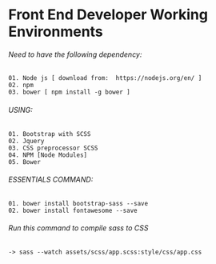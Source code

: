 # Front End Developer Working Environments

###### Need to have the following dependency:
    01. Node js [ download from:  https://nodejs.org/en/ ]
    02. npm 
    03. bower [ npm install -g bower ]


###### USING:
    01. Bootstrap with SCSS
    02. Jquery 
    03. CSS preprocessor SCSS
    04. NPM [Node Modules]
    05. Bower

###### ESSENTIALS COMMAND:
    01. bower install bootstrap-sass --save
    02. bower install fontawesome --save

###### Run this command to compile sass to CSS
    -> sass --watch assets/scss/app.scss:style/css/app.css


